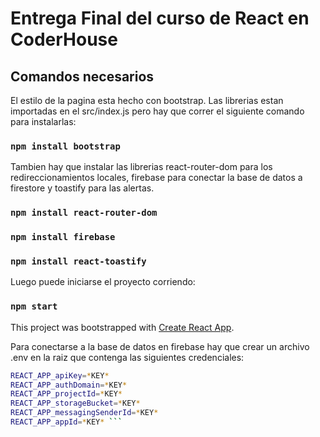 # Entrega Final del curso de React en CoderHouse

## Comandos necesarios

El estilo de la pagina esta hecho con bootstrap.
Las librerias estan importadas en el src/index.js pero hay que correr el siguiente comando para instalarlas:

### `npm install bootstrap`

Tambien hay que instalar las librerias react-router-dom para los redireccionamientos locales, firebase para conectar la base de datos a firestore y toastify para las alertas.

### `npm install react-router-dom`
### `npm install firebase`
### `npm install react-toastify`

Luego puede iniciarse el proyecto corriendo:

### `npm start`

This project was bootstrapped with [Create React App](https://github.com/facebook/create-react-app).

Para conectarse a la base de datos en firebase hay que crear un archivo .env en la raiz que contenga las siguientes credenciales:

```sh
REACT_APP_apiKey=*KEY*
REACT_APP_authDomain=*KEY*
REACT_APP_projectId=*KEY*
REACT_APP_storageBucket=*KEY*
REACT_APP_messagingSenderId=*KEY*
REACT_APP_appId=*KEY* ```